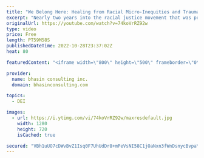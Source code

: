 ```yaml
---
title: "We Belong Here: Healing from Racial Micro-Inequities and Trauma in the Workplace"
excerpt: "Nearly two years into the racial justice movement that was propelled in 2020, workplaces are continuing to grapple with how to create workplaces that are rooted in racial equity and to create spaces where professionals of color can heal from racialized trauma.  In honor of Black History Month, bci’s"
originalUrl: https://youtube.com/watch?v=74koVrRZ92w
type: video
price: Free
length: PT59M58S
publishedDateTime: 2022-10-28T23:37:02Z
heat: 80

featuredContent: "<iframe width=\"800\" height=\"500\" frameborder=\"0\" src=\"https://www.youtube.com/embed/74koVrRZ92w\" allow=\"accelerometer; autoplay; encrypted-media; gyroscope; picture-in-picture\" allowfullscreen></iframe>"

provider:
  name: bhasin consulting inc.
  domain: bhasinconsulting.com

topics:
  - DEI

images:
  - url: https://i.ytimg.com/vi/74koVrRZ92w/maxresdefault.jpg
    width: 1280
    height: 720
    isCached: true

secured: "VBh1uUO7cDWvBvZ1Isq0F7UhUdDr8+mPeVsNI58C1jOaNxn3fWnDsnycBvpaYaf5jhsYWEbJHyyq78B4vuZ2a8IOQVcW0y0ldujE8ixpeONGDkJaLpcXr5uL3CVvH9ag/DIV5kcO21J17ax2rNtkFQ6KAu9VX4n69dHesZnnTGzcB2Y35qdQ8BLIDWYydtsT2mXlnS4cjlIBchU+pT2aJroyrlOBy+m+uzQdU8tznvUh/8thsUr8N3xXfjnCI+VS2+4gdFHIPPA7WuzL13eVsoTV0MSiflKrgvUyxoCKyuipqPYlyciBJ1SGB3yCHkZ/MkXpIBWpAsl9F8KK9XY8UoYUCi3wRpaZKQ7OjgIunj2PKOmLYDzfw4QrBZ59Kuhz1bV/V2fg1H6qPIIJ7d1c3Nk849kayxnNKQj9N0B+leg=;FZpdQzc9RclzmkSrL8muAA=="
---
```


